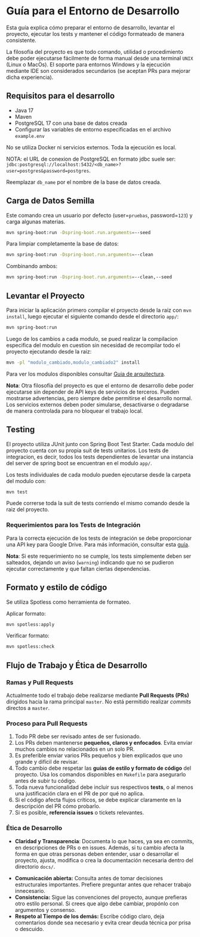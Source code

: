 # Guía para el Entorno de Desarrollo

Esta guía explica cómo preparar el entorno de desarrollo, levantar el proyecto, ejecutar los
tests y mantener el código formateado de manera consistente.

La filosofía del proyecto es que todo comando, utilidad o procedimiento debe poder ejecutarse
fácilmente de forma manual desde una terminal `UNIX` (Linux o MacOs).
El soporte para entornos Windows y la ejecución mediante IDE son considerados secundarios (se
aceptan PRs para mejorar dicha experiencia).

## Requisitos para el desarrollo

- Java 17
- Maven
- PostgreSQL 17 con una base de datos creada
- Configurar las variables de entorno especificadas en el archivo `example.env`

No se utiliza Docker ni servicios externos.
Toda la ejecución es local.

NOTA:
el URL de conexion de PostgreSQL en formato jdbc suele ser:
`jdbc:postgresql://localhost:5432/<db_name>?user=postgres&password=postgres`.

Reemplazar `db_name` por el nombre de la base de datos creada.

## Carga de Datos Semilla

Este comando crea un usuario por defecto (user=`pruebas`, password=`123`) y carga algunas
materias.

```bash
mvn spring-boot:run -Dspring-boot.run.arguments=--seed
```

Para limpiar completamente la base de datos:

```bash
mvn spring-boot:run -Dspring-boot.run.arguments=--clean
```

Combinando ambos:
```bash
mvn spring-boot:run -Dspring-boot.run.arguments=--clean,--seed
```

## Levantar el Proyecto

Para iniciar la aplicación primero compilar el proyecto desde la raiz con `mvn install`, luego
ejecutar el siguiente comando desde el directorio `app/`:

```bash
mvn spring-boot:run
```

Luego de los cambios a cada modulo, se pued realizar la compilacion especifica del modulo en
cuestion sin necesidad de recompilar todo el proyecto ejecutando desde la raiz:

```bash
mvn -pl "modulo_cambiado,modulo_cambiado2" install
```

Para ver los modulos disponibles consultar [Guia de arquitectura](arquitectura.md).

**Nota**:
Otra filosofía del proyecto es que el entorno de desarrollo debe poder ejecutarse sin depender
de API keys de servicios de terceros.
Pueden mostrarse advertencias, pero siempre debe permitirse el desarrollo normal.
Los servicios externos deben poder simularse, desactivarse o degradarse de manera controlada
para no bloquear el trabajo local.

## Testing

El proyecto utiliza JUnit junto con Spring Boot Test Starter.
Cada modulo del proyecto cuenta con su propia suit de tests unitarios.
Los tests de integracion, es decir, todos los tests dependientes de levantar una instancia del
server de spring boot se encuentran en el modulo `app/`.

Los tests individuales de cada modulo pueden ejecutarse desde la carpeta del modulo con:
```bash
mvn test
```
Puede correrse toda la suit de tests corriendo el mismo comando desde la raiz del proyecto.

### Requerimientos para los Tests de Integración

Para la correcta ejecución de los tests de integración se debe proporcionar una API key para
Google Drive.
Para más información, consultar esta [guía](google_drive.md).

**Nota**:
Si este requerimiento no se cumple, los tests simplemente deben ser salteados, dejando un aviso
(`warning`) indicando que no se pudieron ejecutar correctamente y que faltan ciertas
dependencias.

## Formato y estilo de código

Se utiliza Spotless como herramienta de formateo.

Aplicar formato:

```bash
mvn spotless:apply
```

Verificar formato:

```bash
mvn spotless:check
```

## Flujo de Trabajo y Ética de Desarrollo

### Ramas y Pull Requests

Actualmente todo el trabajo debe realizarse mediante **Pull Requests (PRs)** dirigidos hacia la
rama principal `master`.
No está permitido realizar *commits* directos a `master`.

### Proceso para Pull Requests

1. Todo PR debe ser revisado antes de ser fusionado.
2. Los PRs deben mantenerse **pequeños, claros y enfocados**.
   Evita enviar muchos cambios no relacionados en un solo PR.
3. Es preferible enviar varios PRs pequeños y bien explicados que uno grande y difícil de
   revisar.
4. Todo cambio debe respetar las **guías de estilo y formato de código** del proyecto.
   Usa los comandos disponibles en `Makefile` para asegurarlo antes de subir tu código.
5. Toda nueva funcionalidad debe incluir sus respectivos **tests**, o al menos una
   justificación clara en el PR de por qué no aplica.
6. Si el código afecta flujos críticos, se debe explicar claramente en la descripción del PR
   cómo probarlo.
7. Si es posible, **referencia issues** o tickets relevantes.

### Ética de Desarrollo

- **Claridad y Transparencia**:
  Documenta lo que haces, ya sea en commits, en descripciones de PRs o en issues.
  Además, si tu cambio afecta la forma en que otras personas deben entender, usar o desarrollar
  el proyecto, ajusta, modifica o crea la documentación necesaria dentro del directorio
  `docs/`.
* **Comunicación abierta:** Consulta antes de tomar decisiones estructurales importantes.
  Prefiere preguntar antes que rehacer trabajo innecesario.
* **Consistencia:** Sigue las convenciones del proyecto, aunque prefieras otro estilo personal.
  Si crees que algo debe cambiar, propónlo con argumentos y consenso.
* **Respeto al Tiempo de los demás:** Escribe código claro, deja comentarios donde sea
  necesario y evita crear deuda técnica por prisa o descuido.

